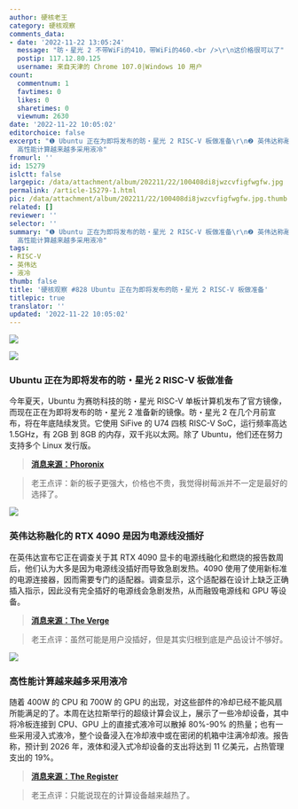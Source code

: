 ```yaml
---
author: 硬核老王
category: 硬核观察
comments_data:
- date: '2022-11-22 13:05:24'
  message: "昉・星光 2 不带WiFi的410，带WiFi的460.<br />\r\n这价格很可以了"
  postip: 117.12.80.125
  username: 来自天津的 Chrome 107.0|Windows 10 用户
count:
  commentnum: 1
  favtimes: 0
  likes: 0
  sharetimes: 0
  viewnum: 2630
date: '2022-11-22 10:05:02'
editorchoice: false
excerpt: "❶ Ubuntu 正在为即将发布的昉・星光 2 RISC-V 板做准备\r\n❷ 英伟达称融化的 RTX 4090 是因为电源线没插好\r\n❸
  高性能计算越来越多采用液冷"
fromurl: ''
id: 15279
islctt: false
largepic: /data/attachment/album/202211/22/100408di8jwzcvfigfwgfw.jpg
permalink: /article-15279-1.html
pic: /data/attachment/album/202211/22/100408di8jwzcvfigfwgfw.jpg.thumb.jpg
related: []
reviewer: ''
selector: ''
summary: "❶ Ubuntu 正在为即将发布的昉・星光 2 RISC-V 板做准备\r\n❷ 英伟达称融化的 RTX 4090 是因为电源线没插好\r\n❸
  高性能计算越来越多采用液冷"
tags:
- RISC-V
- 英伟达
- 液冷
thumb: false
title: '硬核观察 #828 Ubuntu 正在为即将发布的昉・星光 2 RISC-V 板做准备'
titlepic: true
translator: ''
updated: '2022-11-22 10:05:02'
---
```


![](/data/attachment/album/202211/22/100408di8jwzcvfigfwgfw.jpg)


![](/data/attachment/album/202211/22/100416bjizxuiuyrstiptu.jpg)


### Ubuntu 正在为即将发布的昉・星光 2 RISC-V 板做准备


今年夏天，Ubuntu 为赛昉科技的昉・星光 RISC-V 单板计算机发布了官方镜像，而现在正在为即将发布的昉・星光 2 准备新的镜像。昉・星光 2 在几个月前宣布，将在年底陆续发货。它使用 SiFive 的 U74 四核 RISC-V SoC，运行频率高达 1.5GHz，有 2GB 到 8GB 的内存，双千兆以太网。除了 Ubuntu，他们还在努力支持多个 Linux 发行版。



> 
> **[消息来源：Phoronix](https://www.phoronix.com/news/Ubuntu-StarFive-VisionFive-2)**
> 
> 
> 



> 
> 老王点评：新的板子更强大，价格也不贵，我觉得树莓派并不一定是最好的选择了。
> 
> 
> 


![](/data/attachment/album/202211/22/100427nenqt0qtu4e3s0o8.jpg)


### 英伟达称融化的 RTX 4090 是因为电源线没插好


在英伟达宣布它正在调查关于其 RTX 4090 显卡的电源线融化和燃烧的报告数周后，他们认为大多是因为电源线没插好而导致急剧发热。4090 使用了使用新标准的电源连接器，因而需要专门的适配器。调查显示，这个适配器在设计上缺乏正确插入指示，因此没有完全插好的电源线会急剧发热，从而融毁电源线和 GPU 等设备。



> 
> **[消息来源：The Verge](https://www.theverge.com/2022/11/18/23466974/nvidia-rtx-4090-power-cable-12vhpwr-melt-burn-plugged-in)**
> 
> 
> 



> 
> 老王点评：虽然可能是用户没插好，但是其实归根到底是产品设计不够好。
> 
> 
> 


![](/data/attachment/album/202211/22/100439vhczv1qq5ulubjuo.jpg)


### 高性能计算越来越多采用液冷


随着 400W 的 CPU 和 700W 的 GPU 的出现，对这些部件的冷却已经不能风扇所能满足的了。本周在达拉斯举行的超级计算会议上，展示了一些冷却设备，其中将冷板连接到 CPU、GPU 上的直接式液冷可以散掉 80%-90% 的热量；也有一些采用浸入式液冷，整个设备浸入在冷却液中或在密闭的机箱中注满冷却液。报告称，预计到 2026 年，液体和浸入式冷却设备的支出将达到 11 亿美元，占热管理支出的 19%。



> 
> **[消息来源：The Register](https://www.theregister.com/2022/11/19/liquid_cooling_sc22)**
> 
> 
> 



> 
> 老王点评：只能说现在的计算设备越来越热了。
> 
> 
>